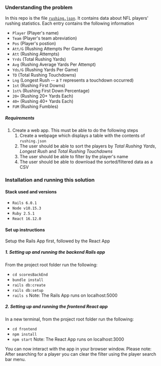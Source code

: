 ### Understanding the problem
In this repo is the file [`rushing.json`](/rushing.json). It contains data about NFL players' rushing statistics. Each entry contains the following information
* `Player` (Player's name)
* `Team` (Player's team abreviation)
* `Pos` (Player's postion)
* `Att/G` (Rushing Attempts Per Game Average)
* `Att` (Rushing Attempts)
* `Yrds` (Total Rushing Yards)
* `Avg` (Rushing Average Yards Per Attempt)
* `Yds/G` (Rushing Yards Per Game)
* `TD` (Total Rushing Touchdowns)
* `Lng` (Longest Rush -- a `T` represents a touchdown occurred)
* `1st` (Rushing First Downs)
* `1st%` (Rushing First Down Percentage)
* `20+` (Rushing 20+ Yards Each)
* `40+` (Rushing 40+ Yards Each)
* `FUM` (Rushing Fumbles)

##### Requirements
1. Create a web app. This must be able to do the following steps
    1. Create a webpage which displays a table with the contents of `rushing.json`
    2. The user should be able to sort the players by _Total Rushing Yards_, _Longest Rush_ and _Total Rushing Touchdowns_
    3. The user should be able to filter by the player's name
    4. The user should be able to download the sorted/filtered data as a CSV

### Installation and running this solution

#### Stack used and versions
- `Rails 6.0.1`
- `Node v10.15.3`
- `Ruby 2.5.1`
- `React 16.12.0`

#### Set up instructions 
Setup the Rails App first, followed by the React App

##### 1. Setting up and running the backend Rails app
From the project root folder run the following:
- `cd scoresBackEnd`
- `bundle install`
- `rails db:create` 
- `rails db:setup`
- `rails s` 
Note: The Rails App runs on localhost:5000 

##### 2. Setting up and running the frontend React app 
In a new terminal, from the project root folder run the following:
- `cd frontend`
- `npm install` 
- `npm start`
Note: The React App runs on localhost:3000 

You can now interact with the app in your browser window. Please note: After searching for a player you can clear the filter using the player search bar menu.   